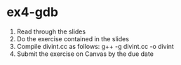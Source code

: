# ex4-gdb
1. Read through the slides
2. Do the exercise contained in the slides
  1. Compile divint.cc as follows: g++ -g divint.cc -o divint
3. Submit the exercise on Canvas by the due date
